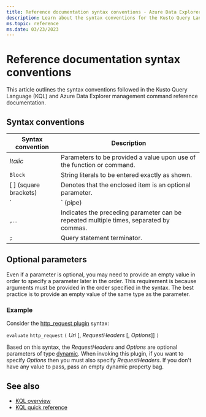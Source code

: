 ```yaml
---
title: Reference documentation syntax conventions - Azure Data Explorer
description: Learn about the syntax conventions for the Kusto Query Language and Azure Data Explorer management command documentation.
ms.topic: reference
ms.date: 03/23/2023
---
```

# Reference documentation syntax conventions

This article outlines the syntax conventions followed in the Kusto Query Language (KQL) and Azure Data Explorer management command reference documentation.

## Syntax conventions

|Syntax convention|Description|
|--|--|
|*Italic*|Parameters to be provided a value upon use of the function or command.|
|`Block`|String literals to be entered exactly as shown.|
|[ ] (square brackets)|Denotes that the enclosed item is an optional parameter.|
|`|` (pipe)|When enclosed in brackets, indicates that you can only use one of the syntax items on either side of the pipe.<br/><br/>When not enclosed in brackets, indicates a break between KQL operators in a tabular expression statement. The data is transformed and "piped" from one operator to the next.|
|`,`...|Indicates the preceding parameter can be repeated multiple times, separated by commas.|
|`;`|Query statement terminator.|

## Optional parameters

Even if a parameter is optional, you may need to provide an empty value in order to specify a parameter later in the order. This requirement is because arguments must be provided in the order specified in the syntax. The best practice is to provide an empty value of the same type as the parameter.

### Example

Consider the [http_request plugin](http-request-plugin.md) syntax:

`evaluate` `http_request` `(` *Uri* [, *RequestHeaders* [, *Options*]] `)`

Based on this syntax, the *RequestHeaders* and *Options* are optional parameters of type [dynamic](scalar-data-types/dynamic.md). When invoking this plugin, if you want to specify *Options* then you must also specify *RequestHeaders*. If you don't have any value to pass, pass an empty dynamic property bag.

## See also

* [KQL overview](index.md)
* [KQL quick reference](../../kql-quick-reference.md)
